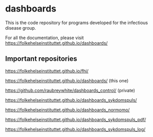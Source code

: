 # dashboards

This is the code repository for programs developed for the infectious disease group.

For all the documentation, please visit https://folkehelseinstituttet.github.io/dashboards/

## Important repositories

https://folkehelseinstituttet.github.io/fhi/

https://folkehelseinstituttet.github.io/dashboards/ (this one)

https://github.com/raubreywhite/dashboards_control/ (private)

https://folkehelseinstituttet.github.io/dashboards_sykdomspuls/

https://folkehelseinstituttet.github.io/dashboards_normomo/

https://folkehelseinstituttet.github.io/dashboards_sykdomspuls_pdf/

https://folkehelseinstituttet.github.io/dashboards_sykdomspuls_log/

